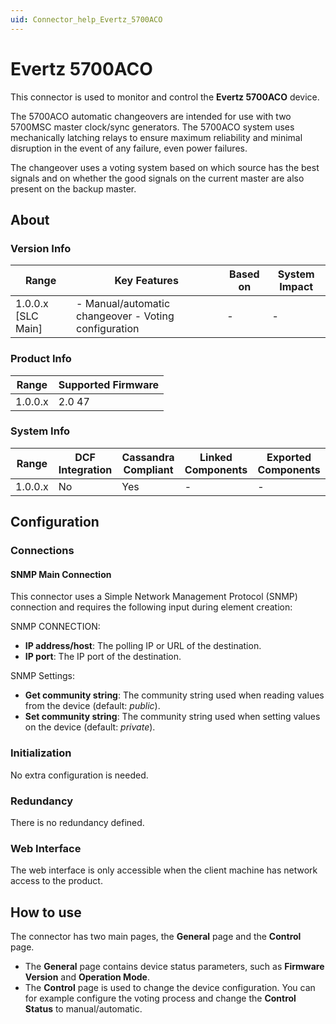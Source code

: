 ```yaml
---
uid: Connector_help_Evertz_5700ACO
---
```


# Evertz 5700ACO

This connector is used to monitor and control the **Evertz 5700ACO** device.

The 5700ACO automatic changeovers are intended for use with two 5700MSC master clock/sync generators. The 5700ACO system uses mechanically latching relays to ensure maximum reliability and minimal disruption in the event of any failure, even power failures.

The changeover uses a voting system based on which source has the best signals and on whether the good signals on the current master are also present on the backup master.

## About

### Version Info

| **Range**            | **Key Features**                                      | **Based on** | **System Impact** |
|----------------------|-------------------------------------------------------|--------------|-------------------|
| 1.0.0.x [SLC Main]   | \- Manual/automatic changeover - Voting configuration | -            | -                 |

### Product Info

| Range     | Supported Firmware     |
|-----------|------------------------|
| 1.0.0.x   | 2.0 47                 |

### System Info

| Range     | DCF Integration     | Cassandra Compliant     | Linked Components     | Exported Components     |
|-----------|---------------------|-------------------------|-----------------------|-------------------------|
| 1.0.0.x   | No                  | Yes                     | -                     | -                       |

## Configuration

### Connections

#### SNMP Main Connection

This connector uses a Simple Network Management Protocol (SNMP) connection and requires the following input during element creation:

SNMP CONNECTION:

- **IP address/host**: The polling IP or URL of the destination.
- **IP port**: The IP port of the destination.

SNMP Settings:

- **Get community string**: The community string used when reading values from the device (default: *public*).
- **Set community string**: The community string used when setting values on the device (default: *private*).

### Initialization

No extra configuration is needed.

### Redundancy

There is no redundancy defined.

### Web Interface

The web interface is only accessible when the client machine has network access to the product.

## How to use

The connector has two main pages, the **General** page and the **Control** page.

- The **General** page contains device status parameters, such as **Firmware Version** and **Operation Mode**.
- The **Control** page is used to change the device configuration. You can for example configure the voting process and change the **Control Status** to manual/automatic.
